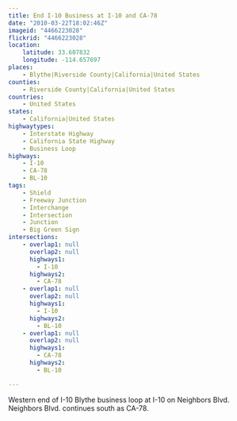 ```yaml
---
title: End I-10 Business at I-10 and CA-78
date: "2010-03-22T18:02:46Z"
imageid: "4466223028"
flickrid: "4466223028"
location:
    latitude: 33.607832
    longitude: -114.657697
places:
    - Blythe|Riverside County|California|United States
counties:
    - Riverside County|California|United States
countries:
    - United States
states:
    - California|United States
highwaytypes:
    - Interstate Highway
    - California State Highway
    - Business Loop
highways:
    - I-10
    - CA-78
    - BL-10
tags:
    - Shield
    - Freeway Junction
    - Interchange
    - Intersection
    - Junction
    - Big Green Sign
intersections:
    - overlap1: null
      overlap2: null
      highways1:
        - I-10
      highways2:
        - CA-78
    - overlap1: null
      overlap2: null
      highways1:
        - I-10
      highways2:
        - BL-10
    - overlap1: null
      overlap2: null
      highways1:
        - CA-78
      highways2:
        - BL-10

---
```

Western end of I-10 Blythe business loop at I-10 on Neighbors Blvd.  Neighbors Blvd. continues south as CA-78.